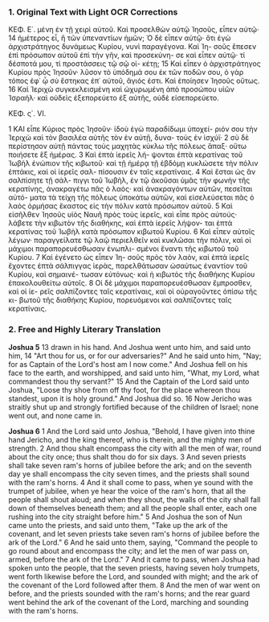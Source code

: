### 1. Original Text with Light OCR Corrections

ΚΕΦ. Ε΄.
           μένη ἐν τῇ χειρὶ αὐτοῦ. Καὶ προσελθὼν αὐτῷ Ἰησοῦς, εἶπεν αὐτῷ·
14 ἡμέτερος εἶ, ἢ τῶν ὑπεναντίων ἡμῶν; Ὁ δὲ εἶπεν αὐτῷ· ὅτι
           ἐγὼ ἀρχιστράτηγος δυνάμεως Κυρίου, νυνὶ παραγέγονα. Καὶ Ἰη-
           σοῦς ἔπεσεν ἐπὶ πρόσωπον αὐτοῦ ἐπὶ τὴν γῆν, καὶ προσεκύνη-
           σε καὶ εἶπεν αὐτῷ· τί δέσποτά μου, τί προστάσσεις τῷ σῷ οἰ-
           κέτῃ;
15 Καὶ εἶπεν ὁ ἀρχιστράτηγος Κυρίου πρὸς Ἰησοῦν· λῦσον τὸ
           ὑπόδημά σου ἐκ τῶν ποδῶν σου, ὁ γὰρ τόπος ἐφ᾿ ᾧ σὺ ἕστηκας
           ἐπ᾿ αὐτοῦ, ἅγιός ἐστι. Καὶ ἐποίησεν Ἰησοῦς οὕτως.
16 Καὶ Ἱεριχὼ συγκεκλεισμένη καὶ ὠχυρωμένη ἀπὸ προσώπου υἱῶν Ἰσραήλ· καὶ
           οὐδεὶς ἐξεπορεύετο ἐξ αὐτῆς, οὐδὲ εἰσεπορεύετο.

ΚΕΦ. ς΄. VI.

1 ΚΑΙ εἶπε Κύριος πρὸς Ἰησοῦν· ἰδοὺ ἐγὼ παραδίδωμι ὑποχεί-
           ριόν σου τὴν Ἰεριχὼ καὶ τὸν βασιλέα αὐτῆς τὸν ἐν αὐτῇ, δυνα-
           τοὺς ἐν ἰσχύϊ·
2 σὺ δὲ περίστησον αὐτῇ πάντας τοὺς μαχητὰς κύκλω
           τῆς πόλεως ἅπαξ· οὕτω ποιήσετε ἓξ ἡμέρας.
3 Καὶ ἑπτὰ ἱερεῖς λή-
           ψονται ἑπτὰ κερατίνας τοῦ Ἰωβὴλ ἐνώπιον τῆς κιβωτοῦ· καὶ τῇ
           ἡμέρᾳ τῇ ἑβδόμῃ κυκλώσετε τὴν πόλιν ἑπτάκις, καὶ οἱ ἱερεῖς σαλ-
           πίσουσιν ἐν ταῖς κερατίναις.
4 Καὶ ἔσται ὡς ἂν σαλπίσητε τῇ σάλ-
           πιγγι τοῦ Ἰωβὴλ, ἐν τῷ ἀκοῦσαι ὑμᾶς τὴν φωνὴν τῆς κερατίνης,
           ἀνακραγέτω πᾶς ὁ λαός· καὶ ἀνακραγόντων αὐτῶν, πεσεῖται αὐτό-
           ματα τὰ τείχη τῆς πόλεως ὑποκάτω αὐτῶν, καὶ εἰσελεύσεται πᾶς
           ὁ λαὸς ὁρμήσας ἕκαστος εἰς τὴν πόλιν κατὰ πρόσωπον αὐτοῦ.
5 Καὶ εἰσῆλθεν Ἰησοῦς υἱὸς Ναυῆ πρὸς τοὺς ἱερεῖς, καὶ εἶπε πρὸς
           αὐτούς· λάβετε τὴν κιβωτὸν τῆς διαθήκης, καὶ ἑπτὰ ἱερεῖς λήψον-
           ται ἑπτὰ κερατίνας τοῦ Ἰωβὴλ κατὰ πρόσωπον κιβωτοῦ Κυρίου.
6 Καὶ εἶπεν αὐτοῖς λέγων· παραγγείλατε τῷ λαῷ περιελθεῖν καὶ
           κυκλῶσαι τὴν πόλιν, καὶ οἱ μάχιμοι παραπορευέσθωσαν ἐνωπλι-
           σμένοι ἔναντι τῆς κιβωτοῦ τοῦ Κυρίου.
7 Καὶ ἐγένετο ὡς εἶπεν Ἰη-
           σοῦς πρὸς τὸν λαὸν, καὶ ἑπτὰ ἱερεῖς ἔχοντες ἑπτὰ σάλπιγγας
           ἱερὰς, παρελθάτωσαν ὡσαύτως ἐναντίον τοῦ Κυρίου, καὶ σημαινέ-
           τωσαν εὐτόνως· καὶ ἡ κιβωτὸς τῆς διαθήκης Κυρίου ἐπακολουθείτω
           αὐτοῖς.
8 Οἱ δὲ μάχιμοι παραπορευέσθωσαν ἔμπροσθεν, καὶ οἱ ἱε-
           ρεῖς σαλπίζοντες ταῖς κερατίναις, καὶ οἱ οὐραγοῦντες ὀπίσω τῆς κι-
           βωτοῦ τῆς διαθήκης Κυρίου, πορευόμενοι καὶ σαλπίζοντες ταῖς
           κερατίναις.

### 2. Free and Highly Literary Translation

**Joshua 5**
13 drawn in his hand. And Joshua went unto him, and said unto him,
14 "Art thou for us, or for our adversaries?" And he said unto him, "Nay; for as Captain of the Lord's host am I now come." And Joshua fell on his face to the earth, and worshipped, and said unto him, "What, my Lord, what commandest thou thy servant?"
15 And the Captain of the Lord said unto Joshua, "Loose thy shoe from off thy foot, for the place whereon thou standest, upon it is holy ground." And Joshua did so.
16 Now Jericho was straitly shut up and strongly fortified because of the children of Israel; none went out, and none came in.

**Joshua 6**
1 And the Lord said unto Joshua, "Behold, I have given into thine hand Jericho, and the king thereof, who is therein, and the mighty men of strength.
2 And thou shalt encompass the city with all the men of war, round about the city once; thus shalt thou do for six days.
3 And seven priests shall take seven ram's horns of jubilee before the ark; and on the seventh day ye shall encompass the city seven times, and the priests shall sound with the ram's horns.
4 And it shall come to pass, when ye sound with the trumpet of jubilee, when ye hear the voice of the ram's horn, that all the people shall shout aloud; and when they shout, the walls of the city shall fall down of themselves beneath them; and all the people shall enter, each one rushing into the city straight before him."
5 And Joshua the son of Nun came unto the priests, and said unto them, "Take up the ark of the covenant, and let seven priests take seven ram's horns of jubilee before the ark of the Lord."
6 And he said unto them, saying, "Command the people to go round about and encompass the city; and let the men of war pass on, armed, before the ark of the Lord."
7 And it came to pass, when Joshua had spoken unto the people, that the seven priests, having seven holy trumpets, went forth likewise before the Lord, and sounded with might; and the ark of the covenant of the Lord followed after them.
8 And the men of war went on before, and the priests sounded with the ram's horns; and the rear guard went behind the ark of the covenant of the Lord, marching and sounding with the ram's horns.